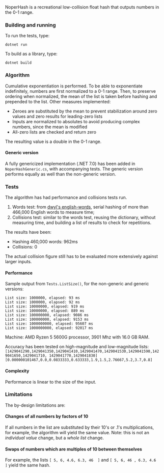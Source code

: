 NoperHash is a recreational low-collision float hash that outputs numbers in the 0-1 range.

### Building and running

To run the tests, type:

```
dotnet run
```

To build as a library, type:

```
dotnet build
```

### Algorithm

Cumulative exponentiation is performed. To be able to exponentiate indefinitely, numbers are first normalized to a 0-1 range. Then, to preserve ordering when normalized, the mean of the list is taken before hashing and prepended to the list.
Other measures implemented:

* Zeroes are substituted by the mean to prevent stabilization around zero values and zero results for leading-zero lists
* Inputs are normalized to absolutes to avoid producing complex numbers, since the mean is modified
* All-zero lists are checked and return zero

The resulting value is a double in the 0-1 range.

#### Generic version

A fully genericized implementation (.NET 7.0) has been added in `NoperHashGeneric.cs`, with accompanying tests. The generic version performs equally as well than the non-generic version.

### Tests

The algorithm has had performance and collisions tests run.

1.  Words test: from  [dwyl's english-words](https://github.com/dwyl/english-words), serial hashing of more than 466,000 English words to measure time;
2.  Collisions test: similar to the words test, reusing the dictionary, without measuring time, and building a list of results to check for repetitions.

The results have been:

- Hashing 460,000 words: 962ms
- Collisions: 0

The actual collision figure still has to be evaluated more extensively against larger inputs.

#### Performance

Sample output from `Tests.ListSize()`, for the non-generic and generic versions:

```
List size: 1000000, elapsed: 93 ms
List size: 1000000, elapsed: 92 ms
List size: 10000000, elapsed: 919 ms
List size: 10000000, elapsed: 889 ms
List size: 100000000, elapsed: 9086 ms
List size: 100000000, elapsed: 9153 ms
List size: 1000000000, elapsed: 95607 ms
List size: 1000000000, elapsed: 92017 ms
```

Machine: AMD Ryzen 5 5600G processor, 3901 Mhz with 16.0 GB RAM.

Accuracy has been tested on high-magnitude and low-magnitude lists:
 `[1429041290,1429041350,1429041410,1429041470,1429041530,1429041590,1429041650,1429041710, 1429041770,1429041830]`
 `[0.000000101467,0.0,0.0833333,0.633333,1.9,1.5,2.76667,5.2,3.7,0.8]`

#### Complexity

Performance is linear to the size of the input.

### Limitations

The by-design limitations are:

#### Changes of all numbers by factors of 10
If all numbers in the list are substituted by their 10's or .1's multiplications, for example, the algorithm will yield the same value. Note: this is not an *individual value* change, but a *whole list* change.

#### Swaps of numbers which are multiples of 10 between themselves
For example, the lists 
`[ 5, 6, 4.6, 6.3, 46  ]`
and 
`[ 5, 6, 46 , 6.3, 4.6 ]`
yield the same hash.